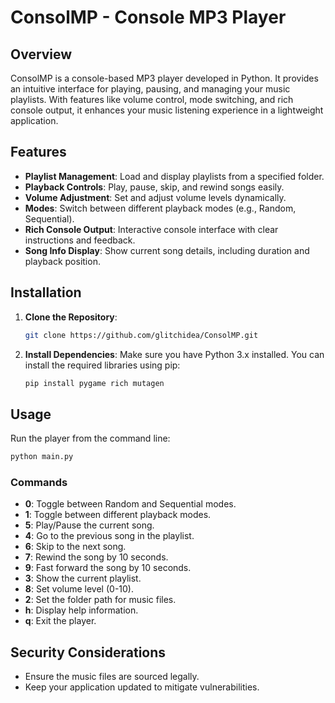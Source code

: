 # ConsolMP - Console MP3 Player

## Overview

ConsolMP is a console-based MP3 player developed in Python. It provides an intuitive interface for playing, pausing, and managing your music playlists. With features like volume control, mode switching, and rich console output, it enhances your music listening experience in a lightweight application.

## Features

- **Playlist Management**: Load and display playlists from a specified folder.
- **Playback Controls**: Play, pause, skip, and rewind songs easily.
- **Volume Adjustment**: Set and adjust volume levels dynamically.
- **Modes**: Switch between different playback modes (e.g., Random, Sequential).
- **Rich Console Output**: Interactive console interface with clear instructions and feedback.
- **Song Info Display**: Show current song details, including duration and playback position.

## Installation

1. **Clone the Repository**:
   ```bash
   git clone https://github.com/glitchidea/ConsolMP.git
   ```

2. **Install Dependencies**:
   Make sure you have Python 3.x installed. You can install the required libraries using pip:
   ```bash
   pip install pygame rich mutagen
   ```

## Usage

Run the player from the command line:

```bash
python main.py
```

### Commands

- **0**: Toggle between Random and Sequential modes.
- **1**: Toggle between different playback modes.
- **5**: Play/Pause the current song.
- **4**: Go to the previous song in the playlist.
- **6**: Skip to the next song.
- **7**: Rewind the song by 10 seconds.
- **9**: Fast forward the song by 10 seconds.
- **3**: Show the current playlist.
- **8**: Set volume level (0-10).
- **2**: Set the folder path for music files.
- **h**: Display help information.
- **q**: Exit the player.

## Security Considerations

- Ensure the music files are sourced legally.
- Keep your application updated to mitigate vulnerabilities.

